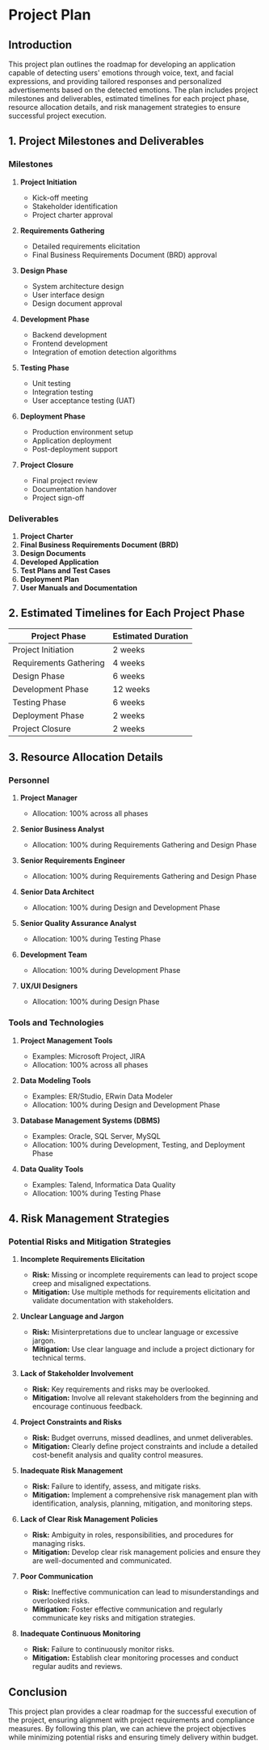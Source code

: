 # Project Plan

## Introduction
This project plan outlines the roadmap for developing an application capable of detecting users' emotions through voice, text, and facial expressions, and providing tailored responses and personalized advertisements based on the detected emotions. The plan includes project milestones and deliverables, estimated timelines for each project phase, resource allocation details, and risk management strategies to ensure successful project execution.

## 1. Project Milestones and Deliverables

### Milestones
1. **Project Initiation**
   - Kick-off meeting
   - Stakeholder identification
   - Project charter approval

2. **Requirements Gathering**
   - Detailed requirements elicitation
   - Final Business Requirements Document (BRD) approval

3. **Design Phase**
   - System architecture design
   - User interface design
   - Design document approval

4. **Development Phase**
   - Backend development
   - Frontend development
   - Integration of emotion detection algorithms

5. **Testing Phase**
   - Unit testing
   - Integration testing
   - User acceptance testing (UAT)

6. **Deployment Phase**
   - Production environment setup
   - Application deployment
   - Post-deployment support

7. **Project Closure**
   - Final project review
   - Documentation handover
   - Project sign-off

### Deliverables
1. **Project Charter**
2. **Final Business Requirements Document (BRD)**
3. **Design Documents**
4. **Developed Application**
5. **Test Plans and Test Cases**
6. **Deployment Plan**
7. **User Manuals and Documentation**

## 2. Estimated Timelines for Each Project Phase

| Project Phase            | Estimated Duration |
|--------------------------|--------------------|
| Project Initiation       | 2 weeks            |
| Requirements Gathering   | 4 weeks            |
| Design Phase             | 6 weeks            |
| Development Phase        | 12 weeks           |
| Testing Phase            | 6 weeks            |
| Deployment Phase         | 2 weeks            |
| Project Closure          | 2 weeks            |

## 3. Resource Allocation Details

### Personnel
1. **Project Manager**
   - Allocation: 100% across all phases

2. **Senior Business Analyst**
   - Allocation: 100% during Requirements Gathering and Design Phase

3. **Senior Requirements Engineer**
   - Allocation: 100% during Requirements Gathering and Design Phase

4. **Senior Data Architect**
   - Allocation: 100% during Design and Development Phase

5. **Senior Quality Assurance Analyst**
   - Allocation: 100% during Testing Phase

6. **Development Team**
   - Allocation: 100% during Development Phase

7. **UX/UI Designers**
   - Allocation: 100% during Design Phase

### Tools and Technologies
1. **Project Management Tools**
   - Examples: Microsoft Project, JIRA
   - Allocation: 100% across all phases

2. **Data Modeling Tools**
   - Examples: ER/Studio, ERwin Data Modeler
   - Allocation: 100% during Design and Development Phase

3. **Database Management Systems (DBMS)**
   - Examples: Oracle, SQL Server, MySQL
   - Allocation: 100% during Development, Testing, and Deployment Phase

4. **Data Quality Tools**
   - Examples: Talend, Informatica Data Quality
   - Allocation: 100% during Testing Phase

## 4. Risk Management Strategies

### Potential Risks and Mitigation Strategies

1. **Incomplete Requirements Elicitation**
   - **Risk:** Missing or incomplete requirements can lead to project scope creep and misaligned expectations.
   - **Mitigation:** Use multiple methods for requirements elicitation and validate documentation with stakeholders.

2. **Unclear Language and Jargon**
   - **Risk:** Misinterpretations due to unclear language or excessive jargon.
   - **Mitigation:** Use clear language and include a project dictionary for technical terms.

3. **Lack of Stakeholder Involvement**
   - **Risk:** Key requirements and risks may be overlooked.
   - **Mitigation:** Involve all relevant stakeholders from the beginning and encourage continuous feedback.

4. **Project Constraints and Risks**
   - **Risk:** Budget overruns, missed deadlines, and unmet deliverables.
   - **Mitigation:** Clearly define project constraints and include a detailed cost-benefit analysis and quality control measures.

5. **Inadequate Risk Management**
   - **Risk:** Failure to identify, assess, and mitigate risks.
   - **Mitigation:** Implement a comprehensive risk management plan with identification, analysis, planning, mitigation, and monitoring steps.

6. **Lack of Clear Risk Management Policies**
   - **Risk:** Ambiguity in roles, responsibilities, and procedures for managing risks.
   - **Mitigation:** Develop clear risk management policies and ensure they are well-documented and communicated.

7. **Poor Communication**
   - **Risk:** Ineffective communication can lead to misunderstandings and overlooked risks.
   - **Mitigation:** Foster effective communication and regularly communicate key risks and mitigation strategies.

8. **Inadequate Continuous Monitoring**
   - **Risk:** Failure to continuously monitor risks.
   - **Mitigation:** Establish clear monitoring processes and conduct regular audits and reviews.

## Conclusion
This project plan provides a clear roadmap for the successful execution of the project, ensuring alignment with project requirements and compliance measures. By following this plan, we can achieve the project objectives while minimizing potential risks and ensuring timely delivery within budget.